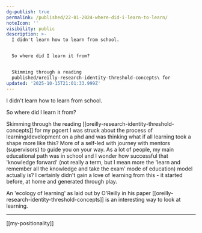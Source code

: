 ```yaml
---
dg-publish: true
permalink: /published/22-01-2024-where-did-i-learn-to-learn/
noteIcon: ''
visibility: public
description: >-
  I didn't learn how to learn from school. 


  So where did I learn it from?


  Skimming through a reading
  published/oreilly-research-identity-threshold-concepts\ for
updated: '2025-10-15T21:01:33.999Z'
---
```


I didn't learn how to learn from school. 

So where did I learn it from?

Skimming through the reading [[oreilly-research-identity-threshold-concepts]] for my pgcert I was struck about the process of learning/development on a phd and was thinking what if all learning took a shape more like this? More of a self-led with journey with mentors (supervisors) to guide you on your way. As a lot of people, my main educational path was in school and I wonder how successful that 'knowledge forward' (not really a term, but I mean more the 'learn and remember all the knowledge and take the exam' mode of education) model actually is? I certainly didn't gain a love of learning from this - it started before, at home and generated through play. 

An 'ecology of learning' as laid out by O'Reilly in his paper [[oreilly-research-identity-threshold-concepts]] is an interesting way to look at learning.

--- 

[[my-positionality]]